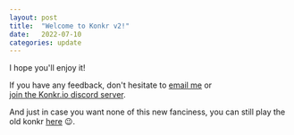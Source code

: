 ```yaml
---
layout: post
title:  "Welcome to Konkr v2!"
date:   2022-07-10
categories: update
---
```


I hope you'll enjoy it!

If you have any feedback, don't hesitate to <a href="mailto:mike@konkr.io" target="_blank">email me</a>
or<br/> <a href="https://discord.com/invite/C9HucB9arH" target="_blank">join the Konkr.io discord server</a>.

And just in case you want none of this new fanciness, you can still play the old konkr [here](/legacy) 😉.
